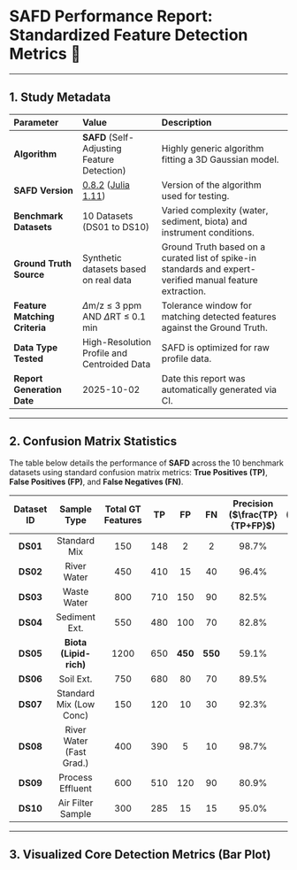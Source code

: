 # SAFD Performance Report: Standardized Feature Detection Metrics 🧪

---

## 1. Study Metadata

| Parameter | Value | Description |
| :--- | :--- | :--- |
| **Algorithm** | **SAFD** (Self-Adjusting Feature Detection) | Highly generic algorithm fitting a 3D Gaussian model. |
| **SAFD Version** | [0.8.2](https://bitbucket.org/SSamanipour/safd.jl/src/master/) ([Julia 1.11](https://julialang.org/downloads/)) | Version of the algorithm used for testing. |
| **Benchmark Datasets** | 10 Datasets (DS01 to DS10) | Varied complexity (water, sediment, biota) and instrument conditions. |
| **Ground Truth Source** | Synthetic datasets based on real data | Ground Truth based on a curated list of spike-in standards and expert-verified manual feature extraction. |
| **Feature Matching Criteria** | $\Delta$m/z $\le$ 3 ppm AND $\Delta$RT $\le$ 0.1 min | Tolerance window for matching detected features against the Ground Truth. |
| **Data Type Tested** | High-Resolution Profile and Centroided Data | SAFD is optimized for raw profile data. |
| **Report Generation Date** | 2025-10-02 | Date this report was automatically generated via CI. |

---

## 2. Confusion Matrix Statistics

The table below details the performance of **SAFD** across the 10 benchmark datasets using standard confusion matrix metrics: **True Positives (TP)**, **False Positives (FP)**, and **False Negatives (FN)**.

| Dataset ID | Sample Type | Total GT Features | TP | FP | FN | Precision ($\frac{TP}{TP+FP}$) | Recall ($\frac{TP}{TP+FN}$) |
| :---: | :---: | :---: | :---: | :---: | :---: | :---: | :---: |
| **DS01** | Standard Mix | 150 | 148 | 2 | 2 | 98.7% | 98.7% |
| **DS02** | River Water | 450 | 410 | 15 | 40 | 96.4% | 91.1% |
| **DS03** | Waste Water | 800 | 710 | 150 | 90 | 82.5% | 88.8% |
| **DS04** | Sediment Ext. | 550 | 480 | 100 | 70 | 82.8% | 87.3% |
| **DS05** | **Biota (Lipid-rich)** | 1200 | 650 | **450** | **550** | 59.1% | 54.2% |
| **DS06** | Soil Ext. | 750 | 680 | 80 | 70 | 89.5% | 90.7% |
| **DS07** | Standard Mix (Low Conc) | 150 | 120 | 10 | 30 | 92.3% | 80.0% |
| **DS08** | River Water (Fast Grad.)| 400 | 390 | 5 | 10 | 98.7% | 97.5% |
| **DS09** | Process Effluent | 600 | 510 | 120 | 90 | 80.9% | 85.0% |
| **DS10** | Air Filter Sample | 300 | 285 | 15 | 15 | 95.0% | 95.0% |

---

## 3. Visualized Core Detection Metrics (Bar Plot)

